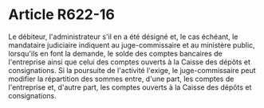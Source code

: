 # Article R622-16

Le débiteur, l'administrateur s'il en a été désigné et, le cas échéant, le mandataire judiciaire indiquent au juge-commissaire et au ministère public, lorsqu'ils en font la demande, le solde des comptes bancaires de l'entreprise ainsi que celui des comptes ouverts à la Caisse des dépôts et consignations.   Si la poursuite de l'activité l'exige, le juge-commissaire peut modifier la répartition des sommes entre, d'une part, les comptes de l'entreprise et, d'autre part, les comptes ouverts à la Caisse des dépôts et consignations.